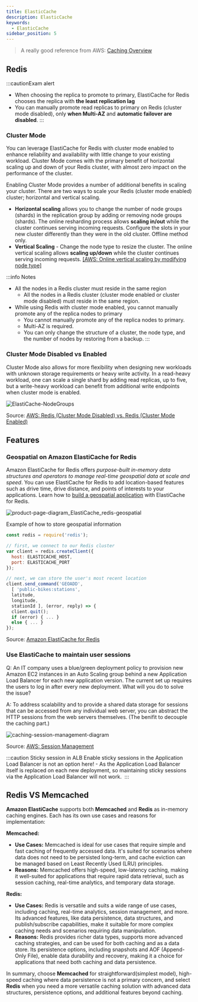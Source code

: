 ```yaml
---
title: ElasticCache
description: ElasticCache
keywords:
  - ElasticCache
sidebar_position: 5
---
```


> A really good reference from AWS: [Caching Overview](https://aws.amazon.com/caching/)

## Redis

:::cautionExam alert
- When choosing the replica to promote to primary, ElastiCache for Redis chooses the replica with **the least replication lag**
- You can manually promote read replicas to primary on Redis (cluster mode disabled), only **when Multi-AZ** and **automatic failover are disabled**.
:::

### Cluster Mode

You can leverage ElastiCache for Redis with cluster mode enabled to enhance reliability and availability with little change to your existing workload. Cluster Mode comes with the primary benefit of horizontal scaling up and down of your Redis cluster, with almost zero impact on the performance of the cluster.

Enabling Cluster Mode provides a number of additional benefits in scaling your cluster. There are two ways to scale your Redis (cluster mode enabled) cluster; horizontal and vertical scaling.
- **Horizontal scaling** allows you to change the number of node groups (shards) in the replication group by adding or removing node groups (shards). The online resharding process allows **scaling in/out** while the cluster continues serving incoming requests.
  Configure the slots in your new cluster differently than they were in the old cluster. Offline method only.
- **Vertical Scaling** - Change the node type to resize the cluster. The online vertical scaling allows **scaling up/down** while the cluster continues serving incoming requests. [[AWS: Online vertical scaling by modifying node type]](https://docs.aws.amazon.com/AmazonElastiCache/latest/red-ug/redis-cluster-vertical-scaling.html)

:::info Notes
- All the nodes in a Redis cluster must reside in the same region
  - All the nodes in a Redis cluster (cluster mode enabled or cluster mode disabled) must reside in the same region.
- While using Redis with cluster mode enabled, you cannot manually promote any of the replica nodes to primary
  - You cannot manually promote any of the replica nodes to primary.
  - Multi-AZ is required.
  - You can only change the structure of a cluster, the node type, and the number of nodes by restoring from a backup.
:::
### Cluster Mode Disabled vs Enabled 

Cluster Mode also allows for more flexibility when designing new workloads with unknown storage requirements or heavy write activity. In a read-heavy workload, one can scale a single shard by adding read replicas, up to five, but a write-heavy workload can benefit from additional write endpoints when cluster mode is enabled.

![ElastiCache-NodeGroups](/img/aws/database/elastic-cache/ElasticCache-NodeGroups.png)

Source: [AWS: Redis (Cluster Mode Disabled) vs. Redis (Cluster Mode Enabled)](https://docs.aws.amazon.com/AmazonElastiCache/latest/red-ug/Replication.Redis-RedisCluster.html)


## Features
### Geospatial on Amazon ElastiCache for Redis

Amazon ElastiCache for Redis offers *purpose-built in-memory data structures and operators to manage real-time geospatial data at scale and speed*. You can use ElastiCache for Redis to add location-based features such as drive time, drive distance, and points of interests to your applications. Learn how to [build a geospatial application](https://aws.amazon.com/blogs/database/amazon-elasticache-utilizing-redis-geospatial-capabilities/) with ElastiCache for Redis.

![product-page-diagram_ElastiCache_redis-geospatial](/img/aws/database/elastic-cache/product-page-diagram_ElastiCache_redis-geospatial.png)

Example of how to store geospatial information 
```js
const redis = require('redis');

// first, we connect to our Redis cluster
var client = redis.createClient({
  host: ELASTICACHE_HOST,
  port: ELASTICACHE_PORT
});

// next, we can store the user's most recent location
client.send_command('GEOADD',
  [ 'public-bikes:stations',
  latitude,
  longitude,
  stationId ], (error, reply) => {
  client.quit();
  if (error) { ... }
  else { ... }
});
```

Source: [Amazon ElastiCache for Redis](https://aws.amazon.com/elasticache/redis/)

### Use ElastiCache to maintain user sessions

Q: An IT company uses a blue/green deployment policy to provision new Amazon EC2 instances in an Auto Scaling group behind a new Application Load Balancer for each new application version. The current set up requires the users to log in after every new deployment. What will you do to solve the issue?

A: To address scalability and to provide a shared data storage for sessions that can be accessed from any individual web server, you can abstract the HTTP sessions from the web servers themselves. (The benifit to decouple the caching part.)

![caching-session-management-diagram](/img/aws/database/elastic-cache/caching-session-management-diagram-v2.png)

Source: [AWS: Session Management](https://aws.amazon.com/caching/session-management/)

:::caution Sticky session in ALB
Enable sticky sessions in the Application Load Balancer is not an option here! - As the Application Load Balancer itself is replaced on each new deployment, so maintaining sticky sessions via the Application Load Balancer will not work. 
:::


## Redis VS Memcached
**Amazon ElastiCache** supports both **Memcached** and **Redis** as in-memory caching engines. Each has its own use cases and reasons for implementation:

**Memcached:**
- **Use Cases:** Memcached is ideal for use cases that require simple and fast caching of frequently accessed data. It's suited for scenarios where data does not need to be persisted long-term, and cache eviction can be managed based on Least Recently Used (LRU) principles.
- **Reasons:** Memcached offers high-speed, low-latency caching, making it well-suited for applications that require rapid data retrieval, such as session caching, real-time analytics, and temporary data storage.

**Redis:**
- **Use Cases:** Redis is versatile and suits a wide range of use cases, including caching, real-time analytics, session management, and more. Its advanced features, like data persistence, data structures, and publish/subscribe capabilities, make it suitable for more complex caching needs and scenarios requiring data manipulation.
- **Reasons:** Redis provides richer data types, supports more advanced caching strategies, and can be used for both caching and as a data store. Its persistence options, including snapshots and AOF (Append-Only File), enable data durability and recovery, making it a choice for applications that need both caching and data persistence.

In summary, choose **Memcached** for straightforward(simplest model), high-speed caching where data persistence is not a primary concern, and select **Redis** when you need a more versatile caching solution with advanced data structures, persistence options, and additional features beyond caching.

